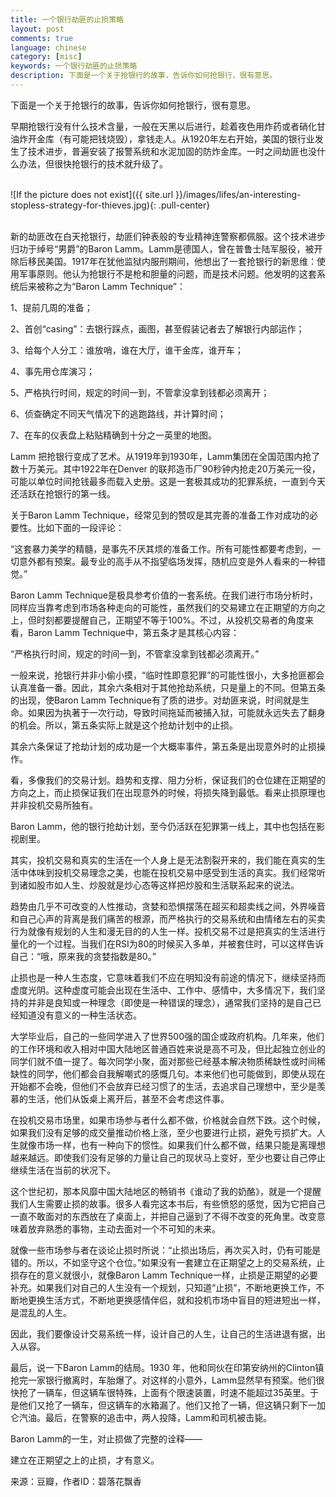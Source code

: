```yaml
---
title: 一个银行劫匪的止损策略
layout: post
comments: true
language: chinese
category: [misc]
keywords: 一个银行劫匪的止损策略
description: 下面是一个关于抢银行的故事，告诉你如何抢银行，很有意思。
---
```


下面是一个关于抢银行的故事，告诉你如何抢银行，很有意思。

<!-- more -->

早期抢银行没有什么技术含量，一般在天黑以后进行，趁着夜色用炸药或者硝化甘油炸开金库（有可能把钱烧毁），拿钱走人。从1920年左右开始，美国的银行业发生了技术进步，普遍安装了报警系统和水泥加固的防炸金库。一时之间劫匪也没什么办法，但很快抢银行的技术就升级了。

<br>![If the picture does not exist]({{ site.url }}/images/lifes/an-interesting-stopless-strategy-for-thieves.jpg){: .pull-center}<br><br>

新的劫匪改在白天抢银行，劫匪们钟表般的专业精神连警察都佩服。这个技术进步归功于绰号“男爵”的Baron Lamm。Lamm是德国人，曾在普鲁士陆军服役，被开除后移民美国。1917年在犹他监狱内服刑期间，他想出了一套抢银行的新思维：使用军事原则。他认为抢银行不是枪和胆量的问题，而是技术问题。他发明的这套系统后来被称之为“Baron Lamm Technique”：

1、提前几周的准备；

2、首创“casing”：去银行踩点，画图，甚至假装记者去了解银行内部运作；

3、给每个人分工：谁放哨，谁在大厅，谁干金库，谁开车；

4、事先用仓库演习；

5、严格执行时间，规定的时间一到，不管拿没拿到钱都必须离开；

6、侦查确定不同天气情况下的逃跑路线，并计算时间；

7、在车的仪表盘上粘贴精确到十分之一英里的地图。

Lamm 把抢银行变成了艺术。从1919年到1930年，Lamm集团在全国范围内抢了数十万美元。其中1922年在Denver 的联邦造币厂90秒钟内抢走20万美元一役，可能以单位时间抢钱最多而载入史册。这是一套极其成功的犯罪系统，一直到今天还活跃在抢银行的第一线。

关于Baron Lamm Technique，经常见到的赞叹是其完善的准备工作对成功的必要性。比如下面的一段评论：

“这套暴力美学的精髓，是事先不厌其烦的准备工作。所有可能性都要考虑到，一切意外都有预案。最专业的高手从不指望临场发挥，随机应变是外人看来的一种错觉。”

Baron Lamm Technique是极具参考价值的一套系统。在我们进行市场分析时，同样应当靠考虑到市场各种走向的可能性，虽然我们的交易建立在正期望的方向之上，但时刻都要提醒自己，正期望不等于100%。不过，从投机交易者的角度来看，Baron Lamm Technique中，第五条才是其核心内容：

“严格执行时间，规定的时间一到，不管拿没拿到钱都必须离开。”

一般来说，抢银行并非小偷小摸，“临时性即意犯罪”的可能性很小，大多抢匪都会认真准备一番。因此，其余六条相对于其他抢劫系统，只是量上的不同。但第五条的出现，使Baron Lamm Technique有了质的进步。对劫匪来说，时间就是生命。如果因为执著于一次行动，导致时间拖延而被捕入狱，可能就永远失去了翻身的机会。所以，第五条实际上就是这个抢劫计划中的止损。

其余六条保证了抢劫计划的成功是一个大概率事件，第五条是出现意外时的止损操作。

看，多像我们的交易计划。趋势和支撑、阻力分析，保证我们的仓位建在正期望的方向之上，而止损保证我们在出现意外的时候，将损失降到最低。看来止损原理也并非投机交易所独有。


Baron Lamm，他的银行抢劫计划，至今仍活跃在犯罪第一线上，其中也包括在影视剧里。

其实，投机交易和真实的生活在一个人身上是无法割裂开来的，我们能在真实的生活中体味到投机交易理念之美，也能在投机交易中感受到生活的真实。我们经常听到诸如股市如人生、炒股就是炒心态等这样把炒股和生活联系起来的说法。

趋势由几乎不可改变的人性推动，贪婪和恐惧摆荡在超买和超卖线之间，外界噪音和自己心声的背离是我们痛苦的根源，而严格执行的交易系统和由情绪左右的买卖行为就像有规划的人生和漫无目的的人生一样。投机交易不过是把真实的生活进行量化的一个过程。当我们在RSI为80的时候买入多单，并被套住时，可以这样告诉自己：“哦，原来我的贪婪指数是80。”

止损也是一种人生态度，它意味着我们不应在明知没有前途的情况下，继续坚持而虚度光阴。这种虚度可能会出现在生活中、工作中、感情中，大多情况下，我们坚持的并非是良知或一种理念（即使是一种错误的理念），通常我们坚持的是自己已经知道没有意义的一种生活状态。

大学毕业后，自己的一些同学进入了世界500强的国企或政府机构。几年来，他们的工作环境和收入相对中国大陆地区普通百姓来说是高不可及，但比起独立创业的同学们就不值一提了。每次同学小聚，面对那些已经基本解决物质稀缺性或时间稀缺性的同学，他们都会自我解嘲式的感慨几句。本来他们也可能做到，即使从现在开始都不会晚，但他们不会放弃已经习惯了的生活，去追求自己理想中，至少是羡慕的生活，他们从饭桌上离开后，甚至不会考虑这件事。

在投机交易市场里，如果市场参与者什么都不做，价格就会自然下跌。这个时候，如果我们没有足够的成交量推动价格上涨，至少也要进行止损，避免亏损扩大。人生就像市场一样，也有一种向下的惯性。如果我们什么都不做，结果只能是离理想越来越远。即使我们没有足够的力量让自己的现状马上变好，至少也要让自己停止继续生活在当前的状况下。

这个世纪初，那本风靡中国大陆地区的畅销书《谁动了我的奶酪》，就是一个提醒我们人生需要止损的故事。很多人看完这本书后，有些愤怒的感觉，因为它把自己一直不敢面对的东西放在了桌面上，并把自己逼到了不得不改变的死角里。改变意味着放弃熟悉的事物，主动去面对一个不可知的未来。

就像一些市场参与者在谈论止损时所说：“止损出场后，再次买入时，仍有可能是错的。所以，不如坚守这个仓位。”如果没有一套建立在正期望之上的交易系统，止损存在的意义就很小，就像Baron Lamm Technique一样，止损是正期望的必要补充。如果我们对自己的人生没有一个规划，只知道“止损”，不断地更换工作，不断地更换生活方式，不断地更换感情伴侣，就和投机市场中盲目的短进短出一样，是混乱的人生。

因此，我们要像设计交易系统一样，设计自己的人生，让自己的生活进退有据，出入从容。

最后，说一下Baron Lamm的结局。1930 年，他和同伙在印第安纳州的Clinton镇抢完一家银行撤离时，车胎爆了。对这样的小意外，Lamm显然早有预案。他们很快抢了一辆车，但这辆车很特殊，上面有个限速装置，时速不能超过35英里。于是他们又抢了一辆车，但这辆车的水箱漏了。他们又抢了一辆，但这辆只剩下一加仑汽油。最后，在警察的追击中，两人投降，Lamm和司机被击毙。

Baron Lamm的一生，对止损做了完整的诠释——

建立在正期望之上的止损，才有意义。


来源：豆瓣，作者ID：碧落花飘香
